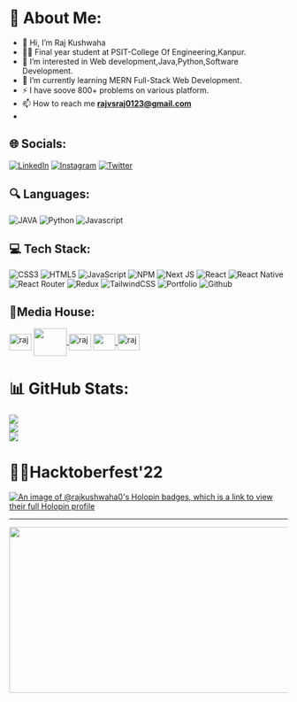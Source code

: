 # 💫 About Me:
- 👋 Hi, I’m Raj Kushwaha
- 👨‍🎓 Final year student at PSIT-College Of Engineering,Kanpur.
- 🌱 I’m interested in Web development,Java,Python,Software Development.
- 🔭 I’m currently learning MERN Full-Stack Web Development.
- ⚡ I have soove 800+ problems on various platform.
- 📫 How to reach me **[rajvsraj0123@gmail.com](mailto:rajvsraj0123@gmail.com)**
- <img src="https://komarev.com/ghpvc/?username=Rajkushwaha0 & style=flat-square&color=blue" alt="" />

## 🌐 Socials:
[![LinkedIn](https://img.shields.io/badge/LinkedIn-%230077B5.svg?logo=linkedin&logoColor=white)](https://www.linkedin.com/in/raj-kushwaha-92611b20a/) [![Instagram](https://img.shields.io/badge/Instagram-%23E4405F.svg?logo=Instagram&logoColor=white)](https://www.instagram.com/rajkushwaha_0/)  [![Twitter](https://img.shields.io/badge/Twitter-%231DA1F2.svg?logo=Twitter&logoColor=white)](https://twitter.com/RAJKUSHWAHA0)

## 🔍 Languages:
![JAVA](	https://img.shields.io/badge/Java-ED8B00?style=for-the-badge&logo=openjdk&logoColor=white) ![Python](https://img.shields.io/badge/Python-3776AB?style=for-the-badge&logo=python&logoColor=white) ![Javascript](https://img.shields.io/badge/JavaScript-323330?style=for-the-badge&logo=javascript&logoColor=F7DF1E)


## 💻 Tech Stack:
![CSS3](https://img.shields.io/badge/css3-%231572B6.svg?style=for-the-badge&logo=css3&logoColor=white) ![HTML5](https://img.shields.io/badge/html5-%23E34F26.svg?style=for-the-badge&logo=html5&logoColor=white) ![JavaScript](https://img.shields.io/badge/javascript-%23323330.svg?style=for-the-badge&logo=javascript&logoColor=%23F7DF1E) ![NPM](https://img.shields.io/badge/NPM-%23000000.svg?style=for-the-badge&logo=npm&logoColor=white) ![Next JS](https://img.shields.io/badge/Next-black?style=for-the-badge&logo=next.js&logoColor=white) ![React](https://img.shields.io/badge/react-%2320232a.svg?style=for-the-badge&logo=react&logoColor=%2361DAFB) ![React Native](https://img.shields.io/badge/react_native-%2320232a.svg?style=for-the-badge&logo=react&logoColor=%2361DAFB) ![React Router](https://img.shields.io/badge/React_Router-CA4245?style=for-the-badge&logo=react-router&logoColor=white) ![Redux](https://img.shields.io/badge/redux-%23593d88.svg?style=for-the-badge&logo=redux&logoColor=white) ![TailwindCSS](https://img.shields.io/badge/tailwindcss-%2338B2AC.svg?style=for-the-badge&logo=tailwind-css&logoColor=white)  ![Portfolio](https://img.shields.io/badge/Portfolio-%23000000.svg?style=for-the-badge&logo=firefox&logoColor=#FF7139) ![Github](![Portfolio](https://img.shields.io/badge/Portfolio-%23000000.svg?style=for-the-badge&logo=firefox&logoColor=#FF7139)) 
<!--![Markdown](https://img.shields.io/badge/markdown-%23000000.svg?style=for-the-badge&logo=markdown&logoColor=white) ![TypeScript](https://img.shields.io/badge/typescript-%23007ACC.svg?style=for-the-badge&logo=typescript&logoColor=white) ![Vercel](https://img.shields.io/badge/vercel-%23000000.svg?style=for-the-badge&logo=vercel&logoColor=white) ![Netlify](https://img.shields.io/badge/netlify-%23000000.svg?style=for-the-badge&logo=netlify&logoColor=#00C7B7) ![Firebase](https://img.shields.io/badge/firebase-%23039BE5.svg?style=for-the-badge&logo=firebase) ![Bootstrap](https://img.shields.io/badge/bootstrap-%23563D7C.svg?style=for-the-badge&logo=bootstrap&logoColor=white) ![Chakra](https://img.shields.io/badge/chakra-%234ED1C5.svg?style=for-the-badge&logo=chakraui&logoColor=white) ![MUI](https://img.shields.io/badge/MUI-%230081CB.svg?style=for-the-badge&logo=material-ui&logoColor=white) -->

## 🔗Media House:
<a href="https://leetcode.com/rajkushwaha809/" target="blank"><img align="center" src="https://raw.githubusercontent.com/rahuldkjain/github-profile-readme-generator/master/src/images/icons/Social/leet-code.svg" alt="raj" height="30" width="40"  /></a>
<a href="https://www.codingninjas.com/studio/profile/rajkushwaha0"><img src="https://files.codingninjas.in/cn-studio-new-logo-dark-27999.svg" height="50" width="60" align="center"> </a>
<a href="https://www.hackerrank.com/RAJKUSHWAHA28805?hr_r=1" target="blank"><img align="center" src="https://raw.githubusercontent.com/rahuldkjain/github-profile-readme-generator/master/src/images/icons/Social/hackerrank.svg" alt="raj" height="30" width="40" /></a>
<a href="https://www.codechef.com/users/rajkushwaha809"><img src="https://cdn.codechef.com/sites/all/themes/abessive/images/user_default_thumb.jpg" height="30" width="40" align="center"> </a>
<a href="https://auth.geeksforgeeks.org/user/rajvsraj0123" target="blank"><img align="center" src="https://raw.githubusercontent.com/rahuldkjain/github-profile-readme-generator/master/src/images/icons/Social/geeks-for-geeks.svg" alt="raj" height="30" width="40" /></a>



# 📊 GitHub Stats:
![](https://github-readme-stats.vercel.app/api?username=Rajkushwaha0&theme=dark&hide_border=false&include_all_commits=true&count_private=true)<br/>
![](https://github-readme-streak-stats.herokuapp.com/?user=Rajkushwaha0&theme=dark&hide_border=false)<br/>
![](https://github-readme-stats.vercel.app/api/top-langs/?username=Rajkushwaha0&theme=dark&hide_border=false&include_all_commits=true&count_private=true&layout=compact)


# 🧑‍💻Hacktoberfest'22

[![An image of @rajkushwaha0's Holopin badges, which is a link to view their full Holopin profile](https://holopin.me/rajkushwaha0)](https://holopin.io/@rajkushwaha0)




<hr>
<div align="center">
  <img src="https://media.giphy.com/media/dWesBcTLavkZuG35MI/giphy.gif" width="600" height="300"/>
</div>













